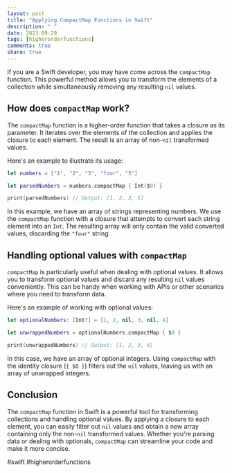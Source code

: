 ```yaml
---
layout: post
title: "Applying CompactMap Functions in Swift"
description: " "
date: 2023-09-29
tags: [higherorderfunctions]
comments: true
share: true
---
```


If you are a Swift developer, you may have come across the `compactMap` function. This powerful method allows you to transform the elements of a collection while simultaneously removing any resulting `nil` values.

## How does `compactMap` work?

The `compactMap` function is a higher-order function that takes a closure as its parameter. It iterates over the elements of the collection and applies the closure to each element. The result is an array of non-`nil` transformed values.

Here's an example to illustrate its usage:

```swift
let numbers = ["1", "2", "3", "four", "5"]

let parsedNumbers = numbers.compactMap { Int($0) }

print(parsedNumbers) // Output: [1, 2, 3, 5]
```

In this example, we have an array of strings representing numbers. We use the `compactMap` function with a closure that attempts to convert each string element into an `Int`. The resulting array will only contain the valid converted values, discarding the `"four"` string.

## Handling optional values with `compactMap`

`compactMap` is particularly useful when dealing with optional values. It allows you to transform optional values and discard any resulting `nil` values conveniently. This can be handy when working with APIs or other scenarios where you need to transform data.

Here's an example of working with optional values:

```swift
let optionalNumbers: [Int?] = [1, 2, nil, 3, nil, 4]

let unwrappedNumbers = optionalNumbers.compactMap { $0 }

print(unwrappedNumbers) // Output: [1, 2, 3, 4]
```

In this case, we have an array of optional integers. Using `compactMap` with the identity closure (`{ $0 }`) filters out the `nil` values, leaving us with an array of unwrapped integers.

## Conclusion

The `compactMap` function in Swift is a powerful tool for transforming collections and handling optional values. By applying a closure to each element, you can easily filter out `nil` values and obtain a new array containing only the non-`nil` transformed values. Whether you're parsing data or dealing with optionals, `compactMap` can streamline your code and make it more concise.

#swift #higherorderfunctions